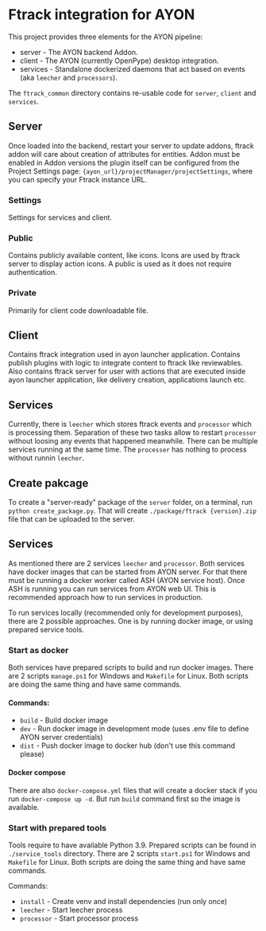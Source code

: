 # Ftrack integration for AYON

This project provides three elements for the AYON pipeline:
 * server - The AYON backend Addon.
 * client - The AYON (currently OpenPype) desktop integration.
 * services - Standalone dockerized daemons that act based on events (aka `leecher` and `processors`).

The `ftrack_common` directory contains re-usable code for `server`, `client` and `services`.

## Server
Once loaded into the backend, restart your server to update addons, ftrack addon will care about creation of attributes for entities. Addon must be enabled in Addon versions the plugin itself can be configured from the Project Settings page: `{ayon_url}/projectManager/projectSettings`, where you can specify your Ftrack instance URL.

### Settings
Settings for services and client.

### Public
Contains publicly available content, like icons. Icons are used by ftrack server to display action icons. A public is used as it does not require authentication.

### Private
Primarily for client code downloadable file.

## Client
Contains ftrack integration used in ayon launcher application. Contains publish plugins with logic to integrate content to ftrack like reviewables. Also contains ftrack server for user with actions that are executed inside ayon launcher application, like delivery creation, applications launch etc.

## Services
Currently, there is `leecher` which stores ftrack events and `processor` which is processing them. Separation of these two tasks allow to restart `processor` without loosing any events that happened meanwhile. There can be multiple services running at the same time. The `processer` has nothing to process without runnin `leecher`.

## Create pakcage
To create a "server-ready" package of the `server` folder, on a terminal, run `python create_package.py`. That will create `./package/ftrack {version}.zip` file that can be uploaded to the server.

## Services
As mentioned there are 2 services `leecher` and `processor`. Both services have docker images that can be started from AYON server. For that there must be running a docker worker called ASH (AYON service host). Once ASH is running you can run services from AYON web UI. This is recommended approach how to run services in production.

To run services locally (recommended only for development purposes), there are 2 possible approaches. One is by running docker image, or using prepared service tools.

### Start as docker
Both services have prepared scripts to build and run docker images. There are 2 scripts `manage.ps1` for Windows and `Makefile` for Linux. Both scripts are doing the same thing and have same commands.

#### Commands:
- `build` - Build docker image
- `dev` - Run docker image in development mode (uses .env file to define AYON server credentials)
- `dist` - Push docker image to docker hub (don't use this command please)

#### Docker compose
There are also `docker-compose.yml` files that will create a docker stack if you run `docker-compose up -d`. But run `build` command first so the image is available. 

### Start with prepared tools
Tools require to have available Python 3.9. Prepared scripts can be found in `./service_tools` directory. There are 2 scripts `start.ps1` for Windows and `Makefile` for Linux. Both scripts are doing the same thing and have same commands.

Commands:
- `install` - Create venv and install dependencies (run only once) 
- `leecher` - Start leecher process
- `processor` - Start processor process
